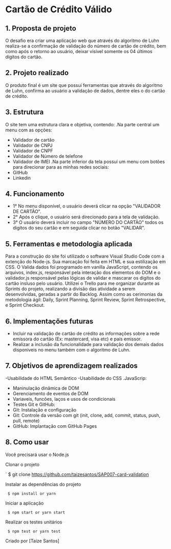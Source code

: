 # Cartão de Crédito Válido

## 1. Proposta de projeto
O desafio era criar uma aplicação web que através do algoritmo de Luhn realiza-se a confirmação de validação do número de cartão de crédito, bem como após o retorno ao usuário, deixar visível somente os 04 últimos dígitos do cartão. 

## 2. Projeto realizado
O produto final é um site que possui ferramentas que através do algoritmo de Luhn, confirma ao usuário a validação de dados, dentre eles o do cartão de crédito.

## 3. Estrutura
O site tem uma estrutura clara e objetiva, contendo:
.Na parte central um menu com as opções:
- Validador de cartão
- Validador de CNPJ 
- Validador de CNPF
- Validador de Número de telefone
- Validador de IMEI
.Na parte inferior da tela possuí um menu com botões para direcionar para as minhas redes sociais:
- GitHub
- Linkedin

## 4. Funcionamento
- 1° No menu disponível, o usuário deverá clicar na opção "VALIDADOR DE CARTÃO". 
- 2° Após o clique, o usuário será direcionado para a tela de validação.
- 3° O usuário deverá incluir no campo "NÚMERO DO CARTÃO" todos os digítos do seu cartão e em seguida clicar no botão "VALIDAR".

## 5. Ferramentas e metodologia aplicada
Para a construção do site foi utilizado o software Visual Studio Code com a extenção do Node-js. Sua marcação foi feita em HTML e sua estilização em CSS. O Valida dados foi programado em vanilla JavaScript, contendo os arquivos, index.js, responsável pela interação dos elementos do DOM e o validador.js responsável pelas lógicas de validar e mascarar os digítos do cartão insluso pelo usuário.
Utilizei o Trello para me organizar durante as Sprints do projeto, realizando a divisão das atividade a serem desenvolvidas, geradas a partir do Backlog.
Assim como as cerimonias da metodologia ágil: Daily, Sprint Planning, Sprint Review, Sprint Retrospective, e Sprint Checkout.

## 6. Implementações futuras
- Incluir na validação de cartão de crédito as informações sobre a rede emissora do cartão (Ex: mastercard, visa etc) e país emissor. 
- Realizar a inclusão da funcionalidade para validação dos demais dados disponiveis no menu também com o algoritmo de Luhn.

## 7. Objetivos de aprendizagem realizados
-Usabilidade do HTML Semântico
-Usabilidade do CSS
.JavaScrip:
- Maninulação dinâmica de DOM
- Gerenciamento de eventos de DOM
- Variaveis, funcões, laços e usos de condicionais
- Testes
Git e GitHub:
 - Git: Instalação e configuração
 - Git: Controle da versão com git (init, clone, add, commit, status, push, pull, remote)
 - GitHub: Implantação com GitHub Pages

 ## 8. Como usar
Você precisará usar o Node.js

Clonar o projeto

` $ git clone https://github.com/taizesantos/SAP007-card-validation

Instalar as dependências do projeto

` $ npm install or yarn`

Iniciar a aplicação

` $ npm start or yarn start`

Realizar os testes unitários

` $ npm test or yarn test`

Criado por [Taize Santos]